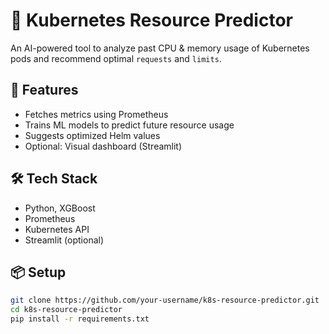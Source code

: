 # 🔮 Kubernetes Resource Predictor

An AI-powered tool to analyze past CPU & memory usage of Kubernetes pods and recommend optimal `requests` and `limits`.

## 🚀 Features

- Fetches metrics using Prometheus
- Trains ML models to predict future resource usage
- Suggests optimized Helm values
- Optional: Visual dashboard (Streamlit)

## 🛠️ Tech Stack

- Python, XGBoost
- Prometheus
- Kubernetes API
- Streamlit (optional)

## 📦 Setup

```bash
git clone https://github.com/your-username/k8s-resource-predictor.git
cd k8s-resource-predictor
pip install -r requirements.txt
